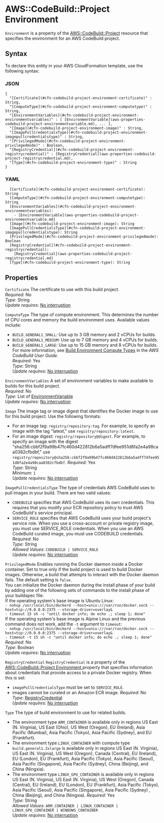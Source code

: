 # AWS::CodeBuild::Project Environment<a name="aws-properties-codebuild-project-environment"></a>

 `Environment` is a property of the [AWS::CodeBuild::Project](https://docs.aws.amazon.com/AWSCloudFormation/latest/UserGuide/aws-resource-codebuild-project.html) resource that specifies the environment for an AWS CodeBuild project\. 

## Syntax<a name="aws-properties-codebuild-project-environment-syntax"></a>

To declare this entity in your AWS CloudFormation template, use the following syntax:

### JSON<a name="aws-properties-codebuild-project-environment-syntax.json"></a>

```
{
  "[Certificate](#cfn-codebuild-project-environment-certificate)" : String,
  "[ComputeType](#cfn-codebuild-project-environment-computetype)" : String,
  "[EnvironmentVariables](#cfn-codebuild-project-environment-environmentvariables)" : [ [EnvironmentVariable](aws-properties-codebuild-project-environmentvariable.md), ... ],
  "[Image](#cfn-codebuild-project-environment-image)" : String,
  "[ImagePullCredentialsType](#cfn-codebuild-project-environment-imagepullcredentialstype)" : String,
  "[PrivilegedMode](#cfn-codebuild-project-environment-privilegedmode)" : Boolean,
  "[RegistryCredential](#cfn-codebuild-project-environment-registrycredential)" : [RegistryCredential](aws-properties-codebuild-project-registrycredential.md),
  "[Type](#cfn-codebuild-project-environment-type)" : String
}
```

### YAML<a name="aws-properties-codebuild-project-environment-syntax.yaml"></a>

```
  [Certificate](#cfn-codebuild-project-environment-certificate): String
  [ComputeType](#cfn-codebuild-project-environment-computetype): String
  [EnvironmentVariables](#cfn-codebuild-project-environment-environmentvariables): 
    - [EnvironmentVariable](aws-properties-codebuild-project-environmentvariable.md)
  [Image](#cfn-codebuild-project-environment-image): String
  [ImagePullCredentialsType](#cfn-codebuild-project-environment-imagepullcredentialstype): String
  [PrivilegedMode](#cfn-codebuild-project-environment-privilegedmode): Boolean
  [RegistryCredential](#cfn-codebuild-project-environment-registrycredential): 
    [RegistryCredential](aws-properties-codebuild-project-registrycredential.md)
  [Type](#cfn-codebuild-project-environment-type): String
```

## Properties<a name="aws-properties-codebuild-project-environment-properties"></a>

`Certificate`  <a name="cfn-codebuild-project-environment-certificate"></a>
The certificate to use with this build project\.  
*Required*: No  
*Type*: String  
*Update requires*: [No interruption](https://docs.aws.amazon.com/AWSCloudFormation/latest/UserGuide/using-cfn-updating-stacks-update-behaviors.html#update-no-interrupt)

`ComputeType`  <a name="cfn-codebuild-project-environment-computetype"></a>
The type of compute environment\. This determines the number of CPU cores and memory the build environment uses\. Available values include:  
+  `BUILD_GENERAL1_SMALL`: Use up to 3 GB memory and 2 vCPUs for builds\.
+  `BUILD_GENERAL1_MEDIUM`: Use up to 7 GB memory and 4 vCPUs for builds\.
+  `BUILD_GENERAL1_LARGE`: Use up to 15 GB memory and 8 vCPUs for builds\.
 For more information, see [Build Environment Compute Types](https://docs.aws.amazon.com/codebuild/latest/userguide/build-env-ref-compute-types.html) in the *AWS CodeBuild User Guide\.*   
*Required*: Yes  
*Type*: String  
*Update requires*: [No interruption](https://docs.aws.amazon.com/AWSCloudFormation/latest/UserGuide/using-cfn-updating-stacks-update-behaviors.html#update-no-interrupt)

`EnvironmentVariables`  <a name="cfn-codebuild-project-environment-environmentvariables"></a>
A set of environment variables to make available to builds for this build project\.  
*Required*: No  
*Type*: List of [EnvironmentVariable](aws-properties-codebuild-project-environmentvariable.md)  
*Update requires*: [No interruption](https://docs.aws.amazon.com/AWSCloudFormation/latest/UserGuide/using-cfn-updating-stacks-update-behaviors.html#update-no-interrupt)

`Image`  <a name="cfn-codebuild-project-environment-image"></a>
The image tag or image digest that identifies the Docker image to use for this build project\. Use the following formats:  
+ For an image tag: `registry/repository:tag`\. For example, to specify an image with the tag "latest," use `registry/repository:latest`\.
+ For an image digest: `registry/repository@digest`\. For example, to specify an image with the digest "sha256:cbbf2f9a99b47fc460d422812b6a5adff7dfee951d8fa2e4a98caa0382cfbdbf," use `registry/repository@sha256:cbbf2f9a99b47fc460d422812b6a5adff7dfee951d8fa2e4a98caa0382cfbdbf`\.
*Required*: Yes  
*Type*: String  
*Minimum*: `1`  
*Update requires*: [No interruption](https://docs.aws.amazon.com/AWSCloudFormation/latest/UserGuide/using-cfn-updating-stacks-update-behaviors.html#update-no-interrupt)

`ImagePullCredentialsType`  <a name="cfn-codebuild-project-environment-imagepullcredentialstype"></a>
 The type of credentials AWS CodeBuild uses to pull images in your build\. There are two valid values:   
+  `CODEBUILD` specifies that AWS CodeBuild uses its own credentials\. This requires that you modify your ECR repository policy to trust AWS CodeBuild's service principal\. 
+  `SERVICE_ROLE` specifies that AWS CodeBuild uses your build project's service role\. 
 When you use a cross\-account or private registry image, you must use SERVICE\_ROLE credentials\. When you use an AWS CodeBuild curated image, you must use CODEBUILD credentials\.   
*Required*: No  
*Type*: String  
*Allowed Values*: `CODEBUILD | SERVICE_ROLE`  
*Update requires*: [No interruption](https://docs.aws.amazon.com/AWSCloudFormation/latest/UserGuide/using-cfn-updating-stacks-update-behaviors.html#update-no-interrupt)

`PrivilegedMode`  <a name="cfn-codebuild-project-environment-privilegedmode"></a>
Enables running the Docker daemon inside a Docker container\. Set to true only if the build project is used to build Docker images\. Otherwise, a build that attempts to interact with the Docker daemon fails\. The default setting is `false`\.  
You can initialize the Docker daemon during the install phase of your build by adding one of the following sets of commands to the install phase of your buildspec file:  
If the operating system's base image is Ubuntu Linux:  
`- nohup /usr/local/bin/dockerd --host=unix:///var/run/docker.sock --host=tcp://0.0.0.0:2375 --storage-driver=overlay&`   
`- timeout 15 sh -c "until docker info; do echo .; sleep 1; done"`   
If the operating system's base image is Alpine Linux and the previous command does not work, add the `-t` argument to `timeout`:  
`- nohup /usr/local/bin/dockerd --host=unix:///var/run/docker.sock --host=tcp://0.0.0.0:2375 --storage-driver=overlay&`  
`- timeout -t 15 sh -c "until docker info; do echo .; sleep 1; done"`   
*Required*: No  
*Type*: Boolean  
*Update requires*: [No interruption](https://docs.aws.amazon.com/AWSCloudFormation/latest/UserGuide/using-cfn-updating-stacks-update-behaviors.html#update-no-interrupt)

`RegistryCredential`  <a name="cfn-codebuild-project-environment-registrycredential"></a>
 `RegistryCredential` is a property of the [AWS::CodeBuild::Project Environment ](https://docs.aws.amazon.com/AWSCloudFormation/latest/UserGuide/aws-resource-codebuild-project.html#cfn-codebuild-project-environment) property that specifies information about credentials that provide access to a private Docker registry\. When this is set:  
+  `imagePullCredentialsType` must be set to `SERVICE_ROLE`\. 
+  images cannot be curated or an Amazon ECR image\. 
*Required*: No  
*Type*: [RegistryCredential](aws-properties-codebuild-project-registrycredential.md)  
*Update requires*: [No interruption](https://docs.aws.amazon.com/AWSCloudFormation/latest/UserGuide/using-cfn-updating-stacks-update-behaviors.html#update-no-interrupt)

`Type`  <a name="cfn-codebuild-project-environment-type"></a>
The type of build environment to use for related builds\.  
+ The environment type `ARM_CONTAINER` is available only in regions US East \(N\. Virginia\), US East \(Ohio\), US West \(Oregon\), EU \(Ireland\), Asia Pacific \(Mumbai\), Asia Pacific \(Tokyo\), Asia Pacific \(Sydney\), and EU \(Frankfurt\)\.
+ The environment type `LINUX_CONTAINER` with compute type `build.general1.2xlarge` is available only in regions US East \(N\. Virginia\), US East \(N\. Virginia\), US West \(Oregon\), Canada \(Central\), EU \(Ireland\), EU \(London\), EU \(Frankfurt\), Asia Pacific \(Tokyo\), Asia Pacific \(Seoul\), Asia Pacific \(Singapore\), Asia Pacific \(Sydney\), China \(Beijing\), and China \(Ningxia\)\.
+ The environment type `LINUX_GPU_CONTAINER` is available only in regions US East \(N\. Virginia\), US East \(N\. Virginia\), US West \(Oregon\), Canada \(Central\), EU \(Ireland\), EU \(London\), EU \(Frankfurt\), Asia Pacific \(Tokyo\), Asia Pacific \(Seoul\), Asia Pacific \(Singapore\), Asia Pacific \(Sydney\) , China \(Beijing\), and China \(Ningxia\)\.
*Required*: Yes  
*Type*: String  
*Allowed Values*: `ARM_CONTAINER | LINUX_CONTAINER | LINUX_GPU_CONTAINER | WINDOWS_CONTAINER`  
*Update requires*: [No interruption](https://docs.aws.amazon.com/AWSCloudFormation/latest/UserGuide/using-cfn-updating-stacks-update-behaviors.html#update-no-interrupt)